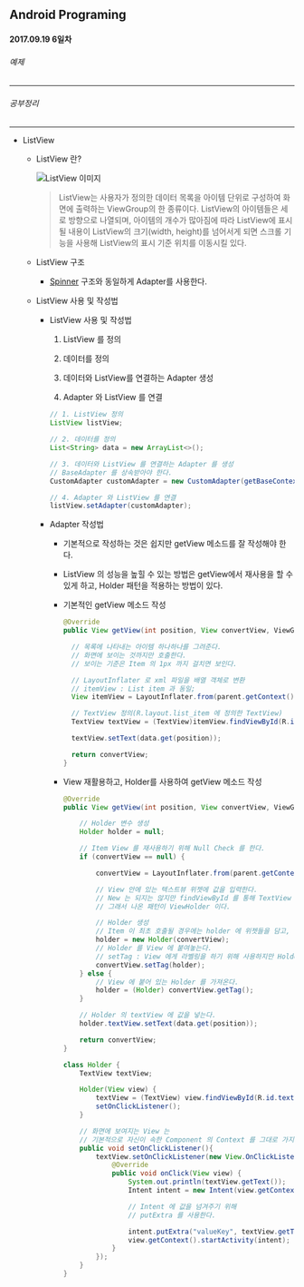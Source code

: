 Android Programing
----------------------------------------------------
#### 2017.09.19 6일차

###### 예제
____________________________________________________

###### 공부정리
____________________________________________________

  - ListView

      - ListView 란?

          ![ListView 이미지]()

          > ListView는 사용자가 정의한 데이터 목록을 아이템 단위로 구성하여 화면에 출력하는 ViewGroup의 한 종류이다.
          ListView의 아이템들은 세로 방향으로 나열되며, 아이템의 개수가 많아짐에 따라 ListView에 표시될 내용이
          ListView의 크기(width, height)를 넘어서게 되면 스크롤 기능을 사용해 ListView의 표시 기준 위치를 이동시킬 있다.

      - ListView 구조

          - [Spinner](https://github.com/Hooooong/DAY10_Widget) 구조와 동일하게 Adapter를 사용한다.

      - ListView 사용 및 작성법

          - ListView 사용 및 작성법

              1. ListView 를 정의

              2. 데이터를 정의

              3. 데이터와 ListView를 연결하는 Adapter 생성

              4. Adapter 와 ListView 를 연결

              ```java
              // 1. ListView 정의
              ListView listView;

              // 2. 데이터를 정의
              List<String> data = new ArrayList<>();

              // 3. 데이터와 ListView 를 연결하는 Adapter 를 생성
              // BaseAdapter 를 상속받아야 한다.
              CustomAdapter customAdapter = new CustomAdapter(getBaseContext(), data);

              // 4. Adapter 와 ListView 를 연결
              listView.setAdapter(customAdapter);
              ```

          - Adapter 작성법

              - 기본적으로 작성하는 것은 쉽지만 getView 메소드를 잘 작성해야 한다.
              - ListView 의 성능을 높힐 수 있는 방법은 getView에서 재사용을 할 수 있게 하고, Holder 패턴을 적용하는 방법이 있다.

              - 기본적인 getView 메소드 작성

                  ``` java
                  @Override
                  public View getView(int position, View convertView, ViewGroup parent) {

                    // 목록에 나타내는 아이템 하나하나를 그려준다.
                    // 화면에 보이는 것까지만 호출한다.
                    // 보이는 기준은 Item 의 1px 까지 걸치면 보인다.

                    // LayoutInflater 로 xml 파일을 배열 객체로 변환
                    // itemView : List item 과 동일;
                    View itemView = LayoutInflater.from(parent.getContext()).inflate(R.layout.list_item, parent, false);

                    // TextView 정의(R.layout.list_item 에 정의한 TextView)
                    TextView textView = (TextView)itemView.findViewById(R.id.textView);

                    textView.setText(data.get(position));

                    return convertView;
                  }

                  ```

              - View 재활용하고, Holder를 사용하여 getView 메소드 작성

                  ```java
                  @Override
                  public View getView(int position, View convertView, ViewGroup parent) {

                      // Holder 변수 생성
                      Holder holder = null;

                      // Item View 를 재사용하기 위해 Null Check 를 한다.
                      if (convertView == null) {

                          convertView = LayoutInflater.from(parent.getContext()).inflate(R.layout.list_item, null);

                          // View 안에 있는 텍스트뷰 위젯에 값을 입력한다.
                          // New 는 되지는 않지만 findViewById 를 통해 TextView 에 메모리가 계속 생성이 된다.
                          // 그래서 나온 패턴이 ViewHolder 이다.

                          // Holder 생성
                          // Item 이 최초 호출될 경우에는 holder 에 위젯들을 담고,
                          holder = new Holder(convertView);
                          // Holder 를 View 에 붙여놓는다.
                          // setTag : View 에게 라벨링을 하기 위해 사용하지만 Holder 자체를 넣어 사용한다.
                          convertView.setTag(holder);
                      } else {
                          // View 에 붙어 있는 Holder 를 가져온다.
                          holder = (Holder) convertView.getTag();
                      }

                      // Holder 의 textView 에 값을 넣는다.
                      holder.textView.setText(data.get(position));

                      return convertView;
                  }

                  class Holder {
                      TextView textView;

                      Holder(View view) {
                          textView = (TextView) view.findViewById(R.id.textView);
                          setOnClickListener();
                      }

                      // 화면에 보여지는 View 는
                      // 기본적으로 자신이 속한 Component 의 Context 를 그대로 가지고 잇다.
                      public void setOnClickListener(){
                          textView.setOnClickListener(new View.OnClickListener() {
                              @Override
                              public void onClick(View view) {
                                  System.out.println(textView.getText());
                                  Intent intent = new Intent(view.getContext(), DetailActivity.class);

                                  // Intent 에 값을 넘겨주기 위해
                                  // putExtra 를 사용한다.

                                  intent.putExtra("valueKey", textView.getText().toString());
                                  view.getContext().startActivity(intent);
                              }
                          });
                      }
                  }
                  ```
